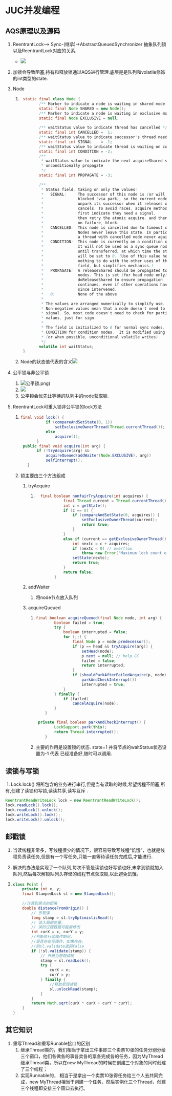 # JUC并发编程

## AQS原理以及源码

1. ReentrantLock--> Sync-(继承)->AbstractQueuedSynchronizer 抽象队列锁 以及ReentrantLock对应的关系.

   - ![](..\typora\picture\JUC\AQS与Lock的关系.png)

2. 加锁会导致阻塞,持有和释放锁通过AQS进行管理.底层是是队列和volatile修饰的int类型的state.

3. Node

   1. ~~~java
       static final class Node {
              /** Marker to indicate a node is waiting in shared mode */
              static final Node SHARED = new Node();
              /** Marker to indicate a node is waiting in exclusive mode */
              static final Node EXCLUSIVE = null;
         
              /** waitStatus value to indicate thread has cancelled */
              static final int CANCELLED =  1;
              /** waitStatus value to indicate successor's thread needs unparking */
              static final int SIGNAL    = -1;
              /** waitStatus value to indicate thread is waiting on condition */
              static final int CONDITION = -2;
              /**
               * waitStatus value to indicate the next acquireShared should
               * unconditionally propagate
               */
              static final int PROPAGATE = -3;
         
              /**
               * Status field, taking on only the values:
               *   SIGNAL:     The successor of this node is (or will soon be)
               *               blocked (via park), so the current node must
               *               unpark its successor when it releases or
               *               cancels. To avoid races, acquire methods must
               *               first indicate they need a signal,
               *               then retry the atomic acquire, and then,
               *               on failure, block.
               *   CANCELLED:  This node is cancelled due to timeout or interrupt.
               *               Nodes never leave this state. In particular,
               *               a thread with cancelled node never again blocks.
               *   CONDITION:  This node is currently on a condition queue.
               *               It will not be used as a sync queue node
               *               until transferred, at which time the status
               *               will be set to 0. (Use of this value here has
               *               nothing to do with the other uses of the
               *               field, but simplifies mechanics.)
               *   PROPAGATE:  A releaseShared should be propagated to other
               *               nodes. This is set (for head node only) in
               *               doReleaseShared to ensure propagation
               *               continues, even if other operations have
               *               since intervened.
               *   0:          None of the above
               *
               * The values are arranged numerically to simplify use.
               * Non-negative values mean that a node doesn't need to
               * signal. So, most code doesn't need to check for particular
               * values, just for sign.
               *
               * The field is initialized to 0 for normal sync nodes, and
               * CONDITION for condition nodes.  It is modified using CAS
               * (or when possible, unconditional volatile writes).
               */
              volatile int waitStatus;
       }
      ~~~

   2. Node的状态值代表的含义![](..\typora\picture\JUC\AQS中的Node属性值.png)

4. 公平锁与非公平锁

   1. ![](..\typora\picture\JUC\(非)公平锁.png)
   2. ![](..\typora\picture\JUC\公平与非获取锁的区别.png)
   3. 公平锁会优先让等待的队列中的node获取锁.

5. ReentrantLock可重入锁非公平锁的lock方法

   1. ~~~java
      final void lock() {
                 if (compareAndSetState(0, 1))
                     setExclusiveOwnerThread(Thread.currentThread());
                 else
                     acquire(1);
             }
       public final void acquire(int arg) {
             if (!tryAcquire(arg) &&
                 acquireQueued(addWaiter(Node.EXCLUSIVE), arg))
                 selfInterrupt();
         }
      ~~~

   2. 锁主要由三个方法组成

      1. tryAcquire

         1. ~~~java
              final boolean nonfairTryAcquire(int acquires) {
                        final Thread current = Thread.currentThread();
                        int c = getState();
                        if (c == 0) {
                            if (compareAndSetState(0, acquires)) {
                                setExclusiveOwnerThread(current);
                                return true;
                            }
                        }
                        else if (current == getExclusiveOwnerThread()) {
                            int nextc = c + acquires;
                            if (nextc < 0) // overflow
                                throw new Error("Maximum lock count exceeded");
                            setState(nextc);
                            return true;
                        }
                        return false;
                    }
            ~~~

      2. addWaiter 

         1. 将node节点放入队列

      3. acquireQueued

         1. ~~~java
            final boolean acquireQueued(final Node node, int arg) {
                    boolean failed = true;
                    try {
                        boolean interrupted = false;
                        for (;;) {
                            final Node p = node.predecessor();
                            if (p == head && tryAcquire(arg)) {
                                setHead(node);
                                p.next = null; // help GC
                                failed = false;
                                return interrupted;
                            }
                            if (shouldParkAfterFailedAcquire(p, node) &&
                                parkAndCheckInterrupt())
                                interrupted = true;
                        }
                    } finally {
                        if (failed)
                            cancelAcquire(node);
                    }
                }
            
             private final boolean parkAndCheckInterrupt() {
                    LockSupport.park(this);
                    return Thread.interrupted();
                }
            
            ~~~

         2. 主要的作用是设置锁的状态. state=1  并将节点的waitStatus状态设置为-1 代表 已经准备好,随时可以调用.  


## 读锁与写锁

​	1. Lock.lock() 将所包含的业务进行串行,但是当有读取的时候,希望线程不阻塞,所有,创建了读锁和写锁,读读共享,读写互斥 .

```java
ReentrantReadWriteLock lock = new ReentrantReadWriteLock();
lock.readLock().lock();
lock.readLock().unlock();
lock.writeLock().lock();
lock.writeLock().unlock();
```

## 邮戳锁

1. 当读线程非常多，写线程很少的情况下，很容易导致写线程“饥饿”，也就是线程负责读任务,但是有一个写任务,只能一直等待读任务完成后,才能进行.

2. 解决的办法是实现了一个队列,每次不管是读锁也好写锁也好,未拿到锁就加入队列,然后每次解锁队列头存储的线程节点获取锁,以此避免饥饿。

3. ~~~java
   class Point {
       private int x, y;
       final StampedLock sl = new StampedLock();
    
       //计算到原点的距离  
       double distanceFromOrigin() {
           // 乐观读
           long stamp = sl.tryOptimisticRead();
           // 读入局部变量，
           // 读的过程数据可能被修改
           int curX = x, curY = y;
           //判断执行读操作期间，
           //是否存在写操作，如果存在，
           //则sl.validate返回false
           if (!sl.validate(stamp)) {
               // 升级为悲观读锁
               stamp = sl.readLock();
               try {
                   curX = x;
                   curY = y;
               } finally {
                   //释放悲观读锁
                   sl.unlockRead(stamp);
               }
           }
           return Math.sqrt(curX * curX + curY * curY);
       }
   }
   ~~~

## 其它知识

1. 重写Thread和重写Runable接口的区别
   1. 继承Thread类的，我们相当于拿出三件事即三个卖票10张的任务分别分给三个窗口，他们各做各的事各卖各的票各完成各的任务，因为MyThread继承Thread类，所以在new MyThread的时候在创建三个对象的同时创建了三个线程；
   2. 实现Runnable的， 相当于是拿出一个卖票10张得任务给三个人去共同完成，new MyThread相当于创建一个任务，然后实例化三个Thread，创建三个线程即安排三个窗口去执行。

